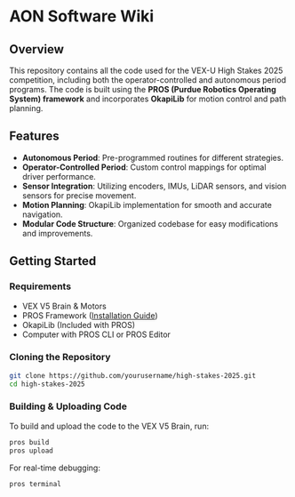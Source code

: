 # AON Software Wiki

## Overview
This repository contains all the code used for the VEX-U High Stakes 2025 competition, including both the operator-controlled and autonomous period programs. The code is built using the **PROS (Purdue Robotics Operating System) framework** and incorporates **OkapiLib** for motion control and path planning.

## Features
- **Autonomous Period**: Pre-programmed routines for different strategies.
- **Operator-Controlled Period**: Custom control mappings for optimal driver performance.
- **Sensor Integration**: Utilizing encoders, IMUs, LiDAR sensors, and vision sensors for precise movement.
- **Motion Planning**: OkapiLib implementation for smooth and accurate navigation.
- **Modular Code Structure**: Organized codebase for easy modifications and improvements.

## Getting Started
### Requirements
- VEX V5 Brain & Motors
- PROS Framework ([Installation Guide](https://pros.cs.purdue.edu/))
- OkapiLib (Included with PROS)
- Computer with PROS CLI or PROS Editor

### Cloning the Repository
```sh
git clone https://github.com/yourusername/high-stakes-2025.git
cd high-stakes-2025
```

### Building & Uploading Code
To build and upload the code to the VEX V5 Brain, run:
```sh
pros build
pros upload
```
For real-time debugging:
```sh
pros terminal
```
